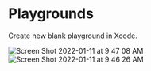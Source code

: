 # Playgrounds

Create new blank playground in Xcode.

![Screen Shot 2022-01-11 at 9 47 08 AM](https://user-images.githubusercontent.com/58792/148964613-0a39c800-3ac6-4623-abb2-3308bc7f3349.png)
![Screen Shot 2022-01-11 at 9 46 26 AM](https://user-images.githubusercontent.com/58792/148964619-3f206a0b-ef47-4667-b8e5-d0d85ea08f3d.png)
